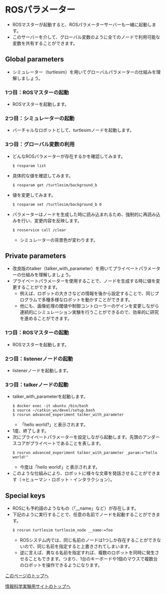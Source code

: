 # ROSパラメーター
- ROSマスターが起動すると、ROSパラメーターサーバーも一緒に起動します。
- このサーバーを介して、グローバル変数のように全てのノードで利用可能な変数を共有することができます。

## Global parameters
- シミュレーター（turtlesim）を用いてグローバルパラメーターの仕組みを理解しましょう。

### 1つ目：ROSマスターの起動
- ROSマスターを起動します。

### 2つ目：シミュレーターの起動
- バーチャルなロボットとして、turtlesimノードを起動します。

### 3つ目：グローバル変数の利用
- どんなROSパラメーターが存在するかを確認してみます。
  ```
  $ rosparam list
  ```
- 具体的な値を確認してみます。
  ```
  $ rosparam get /turtlesim/background_b
  ```
- 値を変更してみます。
  ```
  $ rosparam set /turtlesim/background_b 0
  ```  
- パラメーターはノードを生成した時に読み込まれるため、強制的に再読み込みを行い、変更内容を反映します。
  ```
  $ rosservice call /clear
  ```
  - シミュレーターの背景色が変わります。  


## Private parameters
- 改良版のtalker（talker_with_parameter）を用いてプライベートパラメーターの仕組みを理解しましょう。
- プライベートパラメーターを使用することで、ノードを生成する時に値を変更することができます。
  - 例えば、ロボットの大きさなどの情報を後から設定することで、同じプログラムで多種多様なロボットを動かすことができます。
  - 他にも、画像処理の閾値や制御コントローラーのゲインを変更しながら連続的にシミュレーション実験を行うことができるので、効率的に研究を進めることができます。

### 1つ目：ROSマスターの起動
  - ROSマスターを起動します。

### 2つ目：listenerノードの起動
  - listenerノードを起動します。

### 3つ目：talkerノードの起動
  - talker_with_parameterを起動します。
    ```
    $ docker exec -it ubuntu /bin/bash
    $ source ~/catkin_ws/devel/setup.bash
    $ rosrun advanced_experiment talker_with_parameter
    ```
    - 「hello world?」と表示されます。
  - 1度、終了します。
  - 次にプライベートパラメーターを設定しながら起動します。先頭のアンダースコアがプライベートであることを表します。
    ```
    $ rosrun advanced_experiment talker_with_parameter _param:="hello world!"
    ```
    - 今度は「hello world!」と表示されます。
  - このような仕組みにより、ロボットに様々な文章を発話させることができます（→ヒューマン・ロボット・インタラクション）。


## Special keys
- ROSにも予約語のようなもの（「__name」など）が存在します。
- 下記のように実行することで、任意の名前でノードを起動することができます。
  ```
  $ rosrun turtlesim turtlesim_node __name:=foo
  ```
  - ROSシステム内では、同じ名前のノードは1つしか存在することができないので、同じ名前を指定すると上書きされてしまいます。
  - 逆に言えば、異なる名前を指定すれば、複数のロボットを同時に発生させることもできます。つまり、1台のキーボードや1個のマウスで複数台のロボットを操作できるようになります。

[このページのトップへ](#)

[情報科学実験用サイトのトップへ](https://stl-apu.github.io/laboratory_experiments/)
